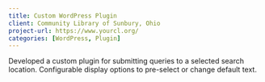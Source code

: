 ```yaml
---
title: Custom WordPress Plugin
client: Community Library of Sunbury, Ohio
project-url: https://www.yourcl.org/
categories: [WordPress, Plugin]
---
```


Developed a custom plugin for submitting queries to a selected search location. Configurable display options to pre-select or change default text. 
